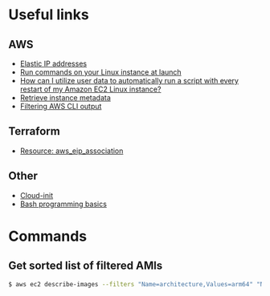 # Useful links

## AWS

- [Elastic IP addresses](https://docs.aws.amazon.com/AWSEC2/latest/UserGuide/elastic-ip-addresses-eip.html)
- [Run commands on your Linux instance at launch](https://docs.aws.amazon.com/AWSEC2/latest/UserGuide/user-data.html)
- [How can I utilize user data to automatically run a script with every restart of my Amazon EC2 Linux instance?](https://aws.amazon.com/de/premiumsupport/knowledge-center/execute-user-data-ec2/)
- [Retrieve instance metadata](https://docs.aws.amazon.com/AWSEC2/latest/UserGuide/instancedata-data-retrieval.html)
- [Filtering AWS CLI output](https://docs.aws.amazon.com/cli/latest/userguide/cli-usage-filter.html)

## Terraform

- [Resource: aws_eip_association](https://registry.terraform.io/providers/hashicorp/aws/latest/docs/resources/eip_association)

## Other

- [Cloud-init](https://cloudinit.readthedocs.io)
- [Bash programming basics](https://tldp.org/HOWTO/Bash-Prog-Intro-HOWTO.html)

# Commands

## Get sorted list of filtered AMIs

```bash
$ aws ec2 describe-images --filters "Name=architecture,Values=arm64" "Name=name,Values=*ubuntu*22.04*minimal*" --query 'sort_by(Images, &Name)[].Name' --owners amazon | jq
```